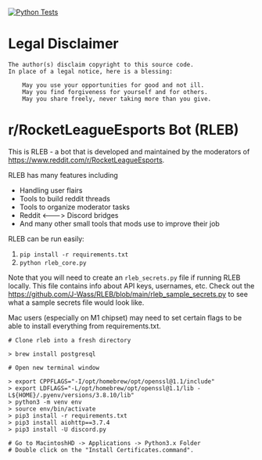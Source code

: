 [![Python Tests](https://github.com/J-Wass/RLEB/actions/workflows/main.yml/badge.svg?branch=main)](https://github.com/J-Wass/RLEB/actions/workflows/main.yml)

# Legal Disclaimer

    The author(s) disclaim copyright to this source code.
    In place of a legal notice, here is a blessing:

    	May you use your opportunities for good and not ill.
    	May you find forgiveness for yourself and for others.
    	May you share freely, never taking more than you give.


# r/RocketLeagueEsports Bot (RLEB)

This is RLEB - a bot that is developed and maintained by the moderators of https://www.reddit.com/r/RocketLeagueEsports.

RLEB has many features including

- Handling user flairs
- Tools to build reddit threads
- Tools to organize moderator tasks
- Reddit <---> Discord bridges
- And many other small tools that mods use to improve their job

RLEB can be run easily:

1. `pip install -r requirements.txt`
2. `python rleb_core.py`

Note that you will need to create an `rleb_secrets.py` file if running RLEB locally. This file contains info about API keys, usernames, etc. Check out the https://github.com/J-Wass/RLEB/blob/main/rleb_sample_secrets.py to see what a sample secrets file would look like.

Mac users (especially on M1 chipset) may need to set certain flags to be able to install everything from requirements.txt.

	# Clone rleb into a fresh directory

	> brew install postgresql

	# Open new terminal window

	> export CPPFLAGS="-I/opt/homebrew/opt/openssl@1.1/include"
	> export LDFLAGS="-L/opt/homebrew/opt/openssl@1.1/lib -L${HOME}/.pyenv/versions/3.8.10/lib"
	> python3 -m venv env
	> source env/bin/activate
	> pip3 install -r requirements.txt
	> pip3 install aiohttp==3.7.4
	> pip3 install -U discord.py

	# Go to MacintoshHD -> Applications -> Python3.x Folder
	# Double click on the "Install Certificates.command".

